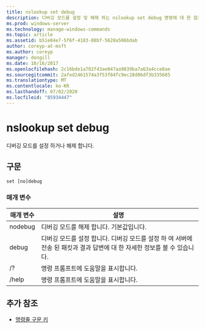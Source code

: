```yaml
---
title: nslookup set debug
description: 디버깅 모드를 설정 및 해제 하는 nslookup set debug 명령에 대 한 참조 문서입니다.
ms.prod: windows-server
ms.technology: manage-windows-commands
ms.topic: article
ms.assetid: b51e04e7-5f6f-4183-88bf-5628a506bdab
author: coreyp-at-msft
ms.author: coreyp
manager: dongill
ms.date: 10/16/2017
ms.openlocfilehash: 2c16bde1a702f43ae047aa9839ba7a63a4cce8ae
ms.sourcegitcommit: 2afed2461574a3f53f84fc9ec28d86df3b335685
ms.translationtype: MT
ms.contentlocale: ko-KR
ms.lasthandoff: 07/02/2020
ms.locfileid: "85934447"
---
```

# <a name="nslookup-set-debug"></a>nslookup set debug

디버깅 모드를 설정 하거나 해제 합니다.

## <a name="syntax"></a>구문

```
set [no]debug
```

### <a name="parameters"></a>매개 변수

| 매개 변수 | 설명 |
| ---------- | ---------- |
| nodebug | 디버깅 모드를 해제 합니다. 기본값입니다. |
| debug | 디버깅 모드를 설정 합니다. 디버깅 모드를 설정 하 여 서버에 전송 된 패킷과 결과 답변에 대 한 자세한 정보를 볼 수 있습니다. |
| /? | 명령 프롬프트에 도움말을 표시합니다. |
| /help | 명령 프롬프트에 도움말을 표시합니다. |

## <a name="additional-references"></a>추가 참조

- [명령줄 구문 키](command-line-syntax-key.md)
